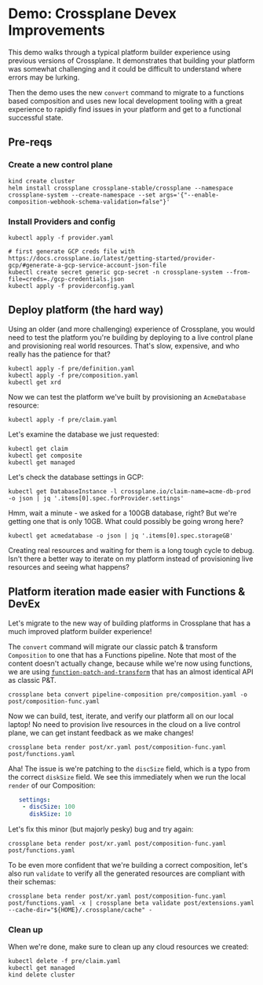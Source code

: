 # Demo: Crossplane Devex Improvements

This demo walks through a typical platform builder experience using previous
versions of Crossplane. It demonstrates that building your platform was somewhat
challenging and it could be difficult to understand where errors may be lurking.

Then the demo uses the new `convert` command to migrate to a functions based
composition and uses new local development tooling with a great experience to
rapidly find issues in your platform and get to a functional successful state.

## Pre-reqs

### Create a new control plane
```
kind create cluster
helm install crossplane crossplane-stable/crossplane --namespace crossplane-system --create-namespace --set args='{"--enable-composition-webhook-schema-validation=false"}'
```

### Install Providers and config
```
kubectl apply -f provider.yaml

# first generate GCP creds file with https://docs.crossplane.io/latest/getting-started/provider-gcp/#generate-a-gcp-service-account-json-file
kubectl create secret generic gcp-secret -n crossplane-system --from-file=creds=./gcp-credentials.json
kubectl apply -f providerconfig.yaml
```

## Deploy platform (the hard way)

Using an older (and more challenging) experience of Crossplane, you would need
to test the platform you're building by deploying to a live control plane and
provisioning real world resources. That's slow, expensive, and who really has
the patience for that?

```
kubectl apply -f pre/definition.yaml
kubectl apply -f pre/composition.yaml
kubectl get xrd
```

Now we can test the platform we've built by provisioning an `AcmeDatabase`
resource:
```
kubectl apply -f pre/claim.yaml
```

Let's examine the database we just requested:
```
kubectl get claim
kubectl get composite
kubectl get managed
```

Let's check the database settings in GCP:
```
kubectl get DatabaseInstance -l crossplane.io/claim-name=acme-db-prod -o json | jq '.items[0].spec.forProvider.settings'
```

Hmm, wait a minute - we asked for a 100GB database, right? But we're getting one
that is only 10GB. What could possibly be going wrong here?

```
kubectl get acmedatabase -o json | jq '.items[0].spec.storageGB'
```

Creating real resources and waiting for them is a long tough cycle to debug.
Isn't there a better way to iterate on my platform instead of provisioning live
resources and seeing what happens?


## Platform iteration made easier with Functions & DevEx

Let's migrate to the new way of building platforms in Crossplane that has a much
improved platform builder experience!

The `convert` command will migrate our classic patch & transform `Composition`
to one that has a Functions pipeline. Note that most of the content doesn't
actually change, because while we're now using functions, we are using
[`function-patch-and-transform`](https://github.com/crossplane-contrib/function-patch-and-transform/)
that has an almost identical API as classic P&T.

```
crossplane beta convert pipeline-composition pre/composition.yaml -o post/composition-func.yaml
```

Now we can build, test, iterate, and verify our platform all on our local
laptop! No need to provision live resources in the cloud on a live control
plane, we can get instant feedback as we make changes!

```
crossplane beta render post/xr.yaml post/composition-func.yaml post/functions.yaml
```

Aha! The issue is we're patching to the `discSize` field, which is a typo from
the correct `diskSize` field. We see this immediately when we run the local
`render` of our Composition:
```yaml
   settings:
    - discSize: 100
      diskSize: 10
```

Let's fix this minor (but majorly pesky) bug and try again:

```
crossplane beta render post/xr.yaml post/composition-func.yaml post/functions.yaml
```

To be even more confident that we're building a correct composition, let's also
run `validate` to verify all the generated resources are compliant with their
schemas:
```
crossplane beta render post/xr.yaml post/composition-func.yaml post/functions.yaml -x | crossplane beta validate post/extensions.yaml --cache-dir="${HOME}/.crossplane/cache" -
```

### Clean up

When we're done, make sure to clean up any cloud resources we created:
```
kubectl delete -f pre/claim.yaml
kubectl get managed
kind delete cluster
```